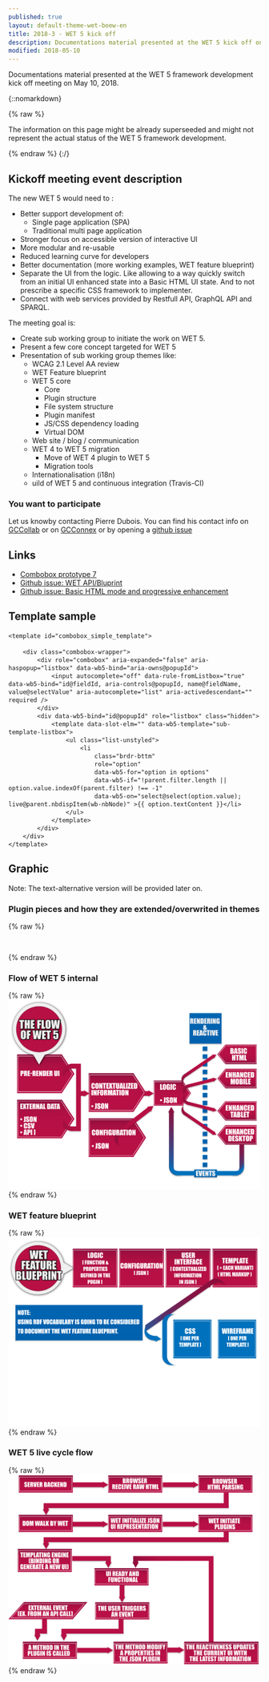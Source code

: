 ```yaml
---
published: true
layout: default-theme-wet-boew-en
title: 2018-3 - WET 5 kick off
description: Documentations material presented at the WET 5 kick off on May 10, 2018
modified: 2018-05-10
---
```



Documentations material presented at the WET 5 framework development kick off meeting on May 10, 2018. 

{::nomarkdown}

{% raw %}

<div class="alert alert-info">
	<p>The information on this page might be already superseeded and might not represent the actual status of the WET 5 framework development.</p>
</div>

{% endraw %}
{:/}


## Kickoff meeting event description


The new WET 5 would need to :
* Better support development of:
	* Single page application (SPA)
	* Traditional multi page application
* Stronger focus on accessible version of interactive UI
* More modular and re-usable
* Reduced learning curve for developers
* Better documentation (more working examples, WET feature blueprint)
* Separate the UI from the logic. Like allowing to a way quickly switch from an initial UI enhanced state into a Basic HTML UI state. And to not prescribe a specific CSS framework to implementer.
* Connect with web services provided by Restfull API, GraphQL API and SPARQL.
 
The meeting goal is:
* Create sub working group to initiate the work on WET 5.
* Present a few core concept targeted for WET 5
* Presentation of sub working group themes like:
	* WCAG 2.1 Level AA review
	* WET Feature blueprint
	* WET 5 core
		* Core
		* Plugin structure
		* File system structure
		* Plugin manifest
		* JS/CSS dependency loading
		* Virtual DOM
	* Web site / blog / communication
	* WET 4 to WET 5 migration
		* Move of WET 4 plugin to WET 5
		* Migration tools
	* Internationalisation (i18n)
	* uild of WET 5 and continuous integration (Travis-CI)


### You want to participate

Let us knowby contacting Pierre Dubois. You can find his contact info on [GCCollab](https://gccollab.ca/profile/Pierre.Dubois) or on [GCConnex](https://gcconnex.gc.ca/profile/duboisp) or by opening a [github issue](https://github.com/wet-boew/wet-boew/issues)

## Links

* [Combobox prototype 7](http://wet-boew.github.io/wet-boew-documentation/research/2018-1-combobox-prototype-7.html)
* [Github issue: WET API/Bluprint](https://github.com/wet-boew/wet-boew/issues/8358)
* [Github issue: Basic HTML mode and progressive enhancement](https://github.com/wet-boew/wet-boew/issues/8357)

## Template sample

```
<template id="combobox_simple_template">

	<div class="combobox-wrapper">
		<div role="combobox" aria-expanded="false" aria-haspopup="listbox" data-wb5-bind="aria-owns@popupId">
			<input autocomplete="off" data-rule-fromListbox="true" data-wb5-bind="id@fieldId, aria-controls@popupId, name@fieldName, value@selectValue" aria-autocomplete="list" aria-activedescendant="" required />
		</div>
		<div data-wb5-bind="id@popupId" role="listbox" class="hidden">
			<template data-slot-elm="" data-wb5-template="sub-template-listbox">
				<ul class="list-unstyled">
					<li 
						class="brdr-bttm" 
						role="option" 
						data-wb5-for="option in options" 
						data-wb5-if="!parent.filter.length || option.value.indexOf(parent.filter) !== -1"
						data-wb5-on="select@select(option.value); live@parent.nbdispItem(wb-nbNode)" >{{ option.textContent }}</li>
				</ul>
			</template>
		</div>
	</div>
</template>
```

## Graphic

Note: The text-alternative version will be provided later on.

### Plugin pieces and how they are extended/overwrited in themes

{% raw %}

<img src="2018-assets/3-plugin-pieces.jpg" class="img-responsive" alt="" />

{% endraw %}

### Flow of WET 5 internal

{% raw %}
<img src="2018-assets/3-wet5-flow-internal.jpg" class="img-responsive" alt="" />
{% endraw %}

### WET feature blueprint

{% raw %}
<img src="2018-assets/3-wet-feature-blueprint.jpg" class="img-responsive" alt="" />
{% endraw %}

### WET 5 live cycle flow

{% raw %}
<img src="2018-assets/3-wet5-live-cycle-flow.jpg" class="img-responsive" alt="" />
{% endraw %}
 